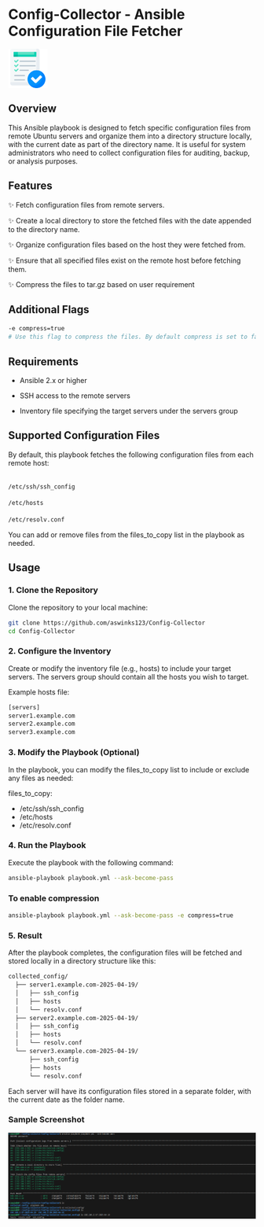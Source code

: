 # Config-Collector - Ansible Configuration File Fetcher

<div style="display: flex; align-items: center;">
    <img src="logo.png" alt="Icon" width="80" style="margin-right: 10px;"/>
    </div>

## Overview

This Ansible playbook is designed to fetch specific configuration files from remote Ubuntu servers and organize them into a directory structure locally, with the current date as part of the directory name. It is useful for system administrators who need to collect configuration files for auditing, backup, or analysis purposes.

## Features

✨ Fetch configuration files from remote servers.

✨ Create a local directory to store the fetched files with the date appended to the directory name.

✨ Organize configuration files based on the host they were fetched from.

✨ Ensure that all specified files exist on the remote host before fetching them.

✨ Compress the files to tar.gz based on user requirement

## Additional Flags
```bash
-e compress=true
# Use this flag to compress the files. By default compress is set to false
```
## Requirements

- Ansible 2.x or higher

- SSH access to the remote servers

- Inventory file specifying the target servers under the servers group

## Supported Configuration Files

By default, this playbook fetches the following configuration files from each remote host:

```bash

/etc/ssh/ssh_config

/etc/hosts

/etc/resolv.conf
```
You can add or remove files from the files_to_copy list in the playbook as needed.

## Usage

### 1. Clone the Repository
Clone the repository to your local machine:

```bash
git clone https://github.com/aswinks123/Config-Collector
cd Config-Collector
``` 

### 2. Configure the Inventory
Create or modify the inventory file (e.g., hosts) to include your target servers. The servers group should contain all the hosts you wish to target.

Example hosts file:

```bash
[servers]
server1.example.com
server2.example.com
server3.example.com
```

### 3. Modify the Playbook (Optional)
In the playbook, you can modify the files_to_copy list to include or exclude any files as needed:


files_to_copy:
  - /etc/ssh/ssh_config
  - /etc/hosts
  - /etc/resolv.conf


### 4. Run the Playbook
Execute the playbook with the following command:

```bash
ansible-playbook playbook.yml --ask-become-pass 
```
### To enable compression

```bash
ansible-playbook playbook.yml --ask-become-pass -e compress=true
```

### 5. Result
After the playbook completes, the configuration files will be fetched and stored locally in a directory structure like this:

```bash
collected_config/
  ├── server1.example.com-2025-04-19/
  │   ├── ssh_config
  │   ├── hosts
  │   └── resolv.conf
  ├── server2.example.com-2025-04-19/
  │   ├── ssh_config
  │   ├── hosts
  │   └── resolv.conf
  └── server3.example.com-2025-04-19/
      ├── ssh_config
      ├── hosts
      └── resolv.conf
```

Each server will have its configuration files stored in a separate folder, with the current date as the folder name.

### Sample Screenshot


![alt text](image.png)